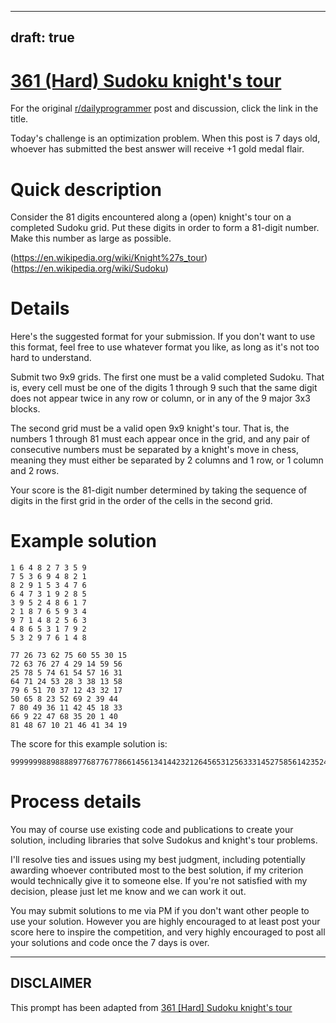 ---
draft: true
----

# [361 (Hard) Sudoku knight's tour](https://old.reddit.com/r/dailyprogrammer/comments/8ked11/20180518_challenge_361_hard_sudoku_knights_tour/)

For the original [r/dailyprogrammer](https://www.reddit.com/r/dailyprogrammer/) post and discussion, click the link in the title.

Today's challenge is an optimization problem. When this post is 7 days old, whoever has submitted the best answer will receive +1 gold medal flair.

# Quick description
Consider the 81 digits encountered along a (open) knight's tour on a completed Sudoku grid. Put these digits in order to form a 81-digit number. Make this number as large as possible.

(https://en.wikipedia.org/wiki/Knight%27s_tour)
(https://en.wikipedia.org/wiki/Sudoku)
# Details
Here's the suggested format for your submission. If you don't want to use this format, feel free to use whatever format you like, as long as it's not too hard to understand.

Submit two 9x9 grids. The first one must be a valid completed Sudoku. That is, every cell must be one of the digits 1 through 9 such that the same digit does not appear twice in any row or column, or in any of the 9 major 3x3 blocks.

The second grid must be a valid open 9x9 knight's tour. That is, the numbers 1 through 81 must each appear once in the grid, and any pair of consecutive numbers must be separated by a knight's move in chess, meaning they must either be separated by 2 columns and 1 row, or 1 column and 2 rows.

Your score is the 81-digit number determined by taking the sequence of digits in the first grid in the order of the cells in the second grid.

# Example solution

```
1 6 4 8 2 7 3 5 9
7 5 3 6 9 4 8 2 1
8 2 9 1 5 3 4 7 6
6 4 7 3 1 9 2 8 5
3 9 5 2 4 8 6 1 7
2 1 8 7 6 5 9 3 4
9 7 1 4 8 2 5 6 3
4 8 6 5 3 1 7 9 2
5 3 2 9 7 6 1 4 8

77 26 73 62 75 60 55 30 15
72 63 76 27 4 29 14 59 56
25 78 5 74 61 54 57 16 31
64 71 24 53 28 3 38 13 58
79 6 51 70 37 12 43 32 17
50 65 8 23 52 69 2 39 44
7 80 49 36 11 42 45 18 33
66 9 22 47 68 35 20 1 40
81 48 67 10 21 46 41 34 19
```
The score for this example solution is:


```
999999988988889776877677866145613414423212645653125633314527585614235247412312375
```
# Process details
You may of course use existing code and publications to create your solution, including libraries that solve Sudokus and knight's tour problems.

I'll resolve ties and issues using my best judgment, including potentially awarding whoever contributed most to the best solution, if my criterion would technically give it to someone else. If you're not satisfied with my decision, please just let me know and we can work it out.

You may submit solutions to me via PM if you don't want other people to use your solution. However you are highly encouraged to at least post your score here to inspire the competition, and very highly encouraged to post all your solutions and code once the 7 days is over.


----
## **DISCLAIMER**
This prompt has been adapted from [361 [Hard] Sudoku knight's tour](https://old.reddit.com/r/dailyprogrammer/comments/8ked11/20180518_challenge_361_hard_sudoku_knights_tour/)
